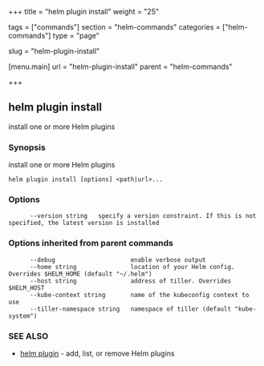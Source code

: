 +++
title = "helm plugin install"
weight = "25"

tags = ["commands"]
section = "helm-commands"
categories = ["helm-commands"]
type = "page"

slug = "helm-plugin-install"

[menu.main]
  url = "helm-plugin-install"
  parent = "helm-commands"

+++

## helm plugin install

install one or more Helm plugins

### Synopsis


install one or more Helm plugins

```
helm plugin install [options] <path|url>...
```

### Options

```
      --version string   specify a version constraint. If this is not specified, the latest version is installed
```

### Options inherited from parent commands

```
      --debug                     enable verbose output
      --home string               location of your Helm config. Overrides $HELM_HOME (default "~/.helm")
      --host string               address of tiller. Overrides $HELM_HOST
      --kube-context string       name of the kubeconfig context to use
      --tiller-namespace string   namespace of tiller (default "kube-system")
```

### SEE ALSO
* [helm plugin](#helm-plugin)	 - add, list, or remove Helm plugins